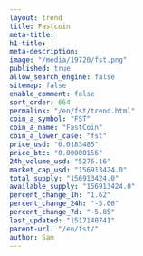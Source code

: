 ```yaml
---
layout: trend
title: Fastcoin
meta-title: 
h1-title: 
meta-description: 
image: "/media/19720/fst.png"
published: true
allow_search_engine: false
sitemap: false
enable_comment: false
sort_order: 664
permalink: "/en/fst/trend.html"
coin_a_symbol: "FST"
coin_a_name: "FastCoin"
coin_a_lower_case: "fst"
price_usd: "0.0183485"
price_btc: "0.00000156"
24h_volume_usd: "5276.16"
market_cap_usd: "156913424.0"
total_supply: "156913424.0"
available_supply: "156913424.0"
percent_change_1h: "1.62"
percent_change_24h: "-5.06"
percent_change_7d: "-5.85"
last_updated: "1517140741"
parent-url: "/en/fst/"
author: Sam
---
```


